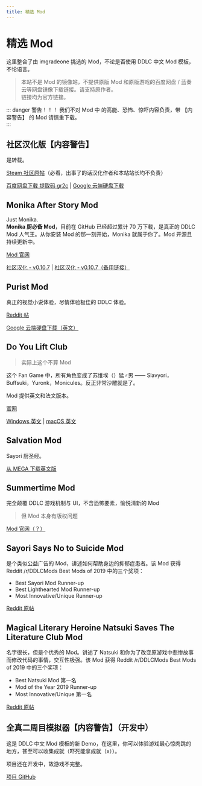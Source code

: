 ```yaml
---
title: 精选 Mod
---
```


# 精选 Mod

这里整合了由 imgradeone 挑选的 Mod，不论是否使用 DDLC 中文 Mod 模板，不论语言。

> 本站不是 Mod 的镜像站，不提供原版 Mod 和原版游戏的百度网盘 / 蓝奏云等网盘镜像下载链接。请支持原作者。  
> 链接均为官方链接。  

::: danger 警告！！！
我们不对 Mod 中 的高能、恐怖、惊吓内容负责，带 【内容警告】 的 Mod 请慎重下载。  
:::

## 社区汉化版【内容警告】

是转载。

[Steam 社区原帖](https://steamcommunity.com/sharedfiles/filedetails/?id=1176221672)（必看，出事了的话汉化作者和本站站长均不负责）

[百度网盘下载 提取码 gr2c](https://pan.baidu.com/s/1pMLdGKV) | [Google 云端硬盘下载](http://drive.google.com/file/d/1mfeB-lRr8GNwuKhQ-AvXdeqFiAqIZf7u/view?usp=sharing)

## Monika After Story Mod

Just Monika.  
**Monika 厨必备 Mod**，目前在 GitHub 已经超过累计 70 万下载，是真正的 DDLC Mod 人气王。从你安装 Mod 的那一刻开始，Monika 就属于你了。Mod 开源且持续更新中。

[Mod 官网](http://www.monikaafterstory.com)

[社区汉化 - v0.10.7](https://tieba.baidu.com/p/6657189932) | [社区汉化 - v0.10.7（备用链接）](https://github.com/Monika-After-Story/MonikaModDev/issues/5691)

## Purist Mod

真正的视觉小说体验，尽情体验极佳的 DDLC 体验。

[Reddit 帖](https://www.reddit.com/r/DDLCMods/comments/99zro9/the_ddlc_purist_mod_is_finally_released_turn_the/)

[Google 云端硬盘下载（英文）](https://drive.google.com/open?id=1efoDS34hklUjg3v_mRmYfDxhW03y2zdh)

## Do You Lift Club

> 实际上这个不算 Mod

这个 Fan Game 中，所有角色变成了苏维埃（）猛♂男 —— Slavyori，Buffsuki，Yuronk，Monicules。反正非常沙雕就是了。

Mod 提供英文和法文版本。

[官网](https://cykadev.com/dokidoki/)

[Windows 英文](https://dl.cykadev.com/liftclub/en/DokiDokiLift-pc.zip) | [macOS 英文](https://dl.cykadev.com/liftclub/en/DokiDokiLift-mac.zip)

## Salvation Mod

Sayori 厨圣经。

[从 MEGA 下载英文版](https://mega.nz/#!bCwESCaA!emn70pPnGeFWE_djaP0lTkPg2AYXRiaa7VOLMcsBnhc)

## Summertime Mod

完全颠覆 DDLC 游戏机制与 UI，不含恐怖要素，愉悦清新的 Mod

> 但 Mod 本身有版权问题

[Mod 官网（？）](http://ddlcmods.com/summertime)

## Sayori Says No to Suicide Mod

是个类似公益广告的 Mod，讲述如何帮助身边的抑郁症患者。该 Mod 获得 Reddit /r/DDLCMods Best Mods of 2019 中的三个奖项：

- Best Sayori Mod Runner-up
- Best Lighthearted Mod Runner-up
- Most Innovative/Unique Runner-up

[Reddit 原帖](https://www.reddit.com/r/DDLCMods/comments/aduk6l/sayori_says_no_to_suicide_a_psa_download_link_in)

## Magical Literary Heroine Natsuki Saves The Literature Club Mod

名字很长，但是个优秀的 Mod。讲述了 Natsuki 和你为了改变原游戏中悲惨故事而修改代码的事情，交互性极强。该 Mod 获得 Reddit /r/DDLCMods Best Mods of 2019 中的三个奖项：

- Best Natsuki Mod 第一名
- Mod of the Year 2019 Runner-up
- Most Innovative/Unique 第一名

[Reddit 原帖](https://www.reddit.com/r/DDLCMods/comments/bj0tnp/magical_literary_heroine_natsuki_saves_the)

## 全真二周目模拟器【内容警告】（开发中）

这是 DDLC 中文 Mod 模板的新 Demo，在这里，你可以体验游戏最心惊肉跳的地方，甚至可以收集成就（吓死能拿成就（x））。

项目还在开发中，故游戏不完整。

[项目 GitHub](https://github.com/imgradeone/Real2ndActEmulator)

